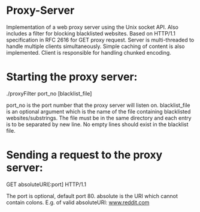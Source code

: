 # Proxy-Server

Implementation of a web proxy server using the Unix socket API. Also includes a filter for blocking blacklisted websites. Based on HTTP/1.1 specification in RFC 2616 for GET proxy request. Server is multi-threaded to handle multiple clients simultaneously. Simple caching of content is also implemented. Client is responsible for handling chunked encoding.

# Starting the proxy server:

./proxyFilter port_no [blacklist_file]

port_no is the port number that the proxy server will listen on. blacklist_file is an optional argument which is the name of the file containing blacklisted websites/substrings. The file must be in the same directory and each entry is to be separated by new line. No empty lines should exist in the blacklist file.


# Sending a request to the proxy server:

GET absoluteURI[:port] HTTP/1.1

The port is optional, default port 80. absolute is the URI which cannot contain colons. E.g. of valid absoluteURI: www.reddit.com

